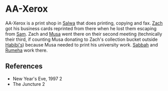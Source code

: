 # AA-Xerox
AA-Xerox is a print shop in [Salwa](Location/Salwa.md) that does printing, copying and fax. [Zach](Person/Zach.md) got his business cards reprinted from there when he lost them escaping from [Sam](Person/Sam.md). Zach and [Musa](Person/Musa.md) went there on their second meeting (technically their third, if counting Musa donating to Zach's collection bucket outside [Habibi's](Location/Commercial/Habibis.md)) because Musa needed to print his university work. [Sabbah](Person/Sabbah.md) and [Rumeha](Person/Rumeha.md) work there.

## References
- New Year's Eve, 1997 2
- The Juncture 2
